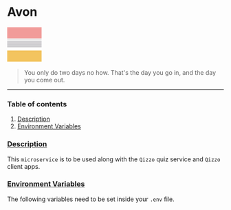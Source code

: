 # Avon

![Qizzo](./.github/resources/logo.png)

> You only do two days no how. That's the day you go in, and the day you come out.

***

### Table of contents

1. [Description](#description)
2. [Environment Variables](#env)

### <a href="#description">Description</a> 

This `microservice` is to be used along with the `Qizzo` quiz service and `Qizzo` client apps.


### <a href="#env">Environment Variables</a>

The following variables need to be set inside your `.env` file.

